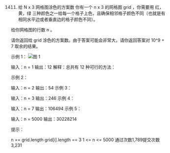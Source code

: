 1411. 给 N x 3 网格图涂色的方案数
你有一个 n x 3 的网格图 grid ，你需要用 红，黄，绿 三种颜色之一给每一个格子上色，且确保相邻格子颜色不同（也就是有相同水平边或者垂直边的格子颜色不同）。

给你网格图的行数 n 。

请你返回给 grid 涂色的方案数。由于答案可能会非常大，请你返回答案对 10^9 + 7 取余的结果。

 

示例 1：
![图 1](https://assets.leetcode-cn.com/aliyun-lc-upload/uploads/2020/04/12/e1.png)

输入：n = 1
输出：12
解释：总共有 12 种可行的方法：

示例 2：

输入：n = 2
输出：54
示例 3：

输入：n = 3
输出：246
示例 4：

输入：n = 7
输出：106494
示例 5：

输入：n = 5000
输出：30228214
 

提示：

n == grid.length
grid[i].length == 3
1 <= n <= 5000
通过次数1,789提交次数3,231
